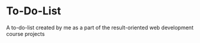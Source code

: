 # To-Do-List
A to-do-list created by me as a part of the result-oriented web development course projects 
